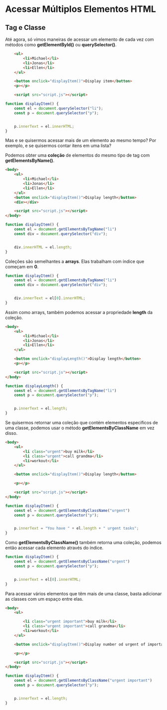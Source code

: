 # Acessar Múltiplos Elementos HTML

## Tag e Classe

Até agora, só vimos maneiras de acessar um elemento de cada vez com métodos como **getElementById()** ou **querySelector()**.

```html
    <ul>
		<li>Michael</li>
		<li>Jonas</li>
		<li>Ellen</li>
	</ul>

	<button onclick="displayItem()">Display item</button>
	<p></p>

	<script src="script.js"></script>
```

```js
function displayItem() {
    const el = document.querySelector("li");
    const p = document.querySelector("p");


    p.innerText = el.innerHTML;
}
```
Mas e se quisermos acessar mais de um elemento ao mesmo tempo? Por exemplo, e se quisermos contar itens em uma lista?

Podemos obter uma **coleção** de elementos do mesmo tipo de tag com **getElementsByName()**.

```html
<body>
	<ul>
		<li>Michael</li>
		<li>Jonas</li>
		<li>Ellen</li>
	</ul>
	<button onclick="displayItem()">Display length</button>
	<div></div>

	<script src="script.js"></script>
</body>
```

```js
function displayItem() {
    const el = document.getElementsByTagName("li")
    const div = document.querySelector("div");


    div.innerHTML = el.length;
}
```
Coleções são semelhantes a **arrays**. Elas trabalham com índice que começam em **0**.

```js
function displayItem() {
    const el = document.getElementsByTagName("li")
    const div = document.querySelector("div");


    div.innerText = el[0].innerHTML;
}
```
Assim como arrays, também podemos acessar a propriedade **length** da coleção.

```html
<body>
	<ul>
		<li>Michael</li>
		<li>Jonas</li>
		<li>Ellen</li>
	</ul>

	<button onclick="displayLength()">Display length</button>
	<p></p>

	<script src="script.js"></script>
</body>
```
```js
function displayLength() {
    const el = document.getElementsByTagName("li")
    const p = document.querySelector("p");


    p.innerText = el.length;
}
```
Se quisermos retornar uma coleção que contém elementos especificos de uma classe, podemos usar o método **getElementsByClassName** em vez disso.

```html
<body>
	<ul>
		<li class="urgent">buy milk</li>
		<li class="urgent">call grandma</li>
		<li>workout</li>
	</ul>

	<button onclick="displayItem()">Display length</button>

	<p></p>

	<script src="script.js"></script>
</body>
```
```js
function displayItem() {
    const el = document.getElementsByClassName("urgent")
    const p = document.querySelector("p");


    p.innerText = "You have " + el.length + " urgent tasks";
}
```
Como **getElementsByClassName()** também retorna uma coleção, podemos então acessar cada elemento através do índice.

```js
function displayItem() {
    const el = document.getElementsByClassName("urgent")
    const p = document.querySelector("p");


    p.innerText = el[0].innerHTML;
}
```
Para acessar vários elementos que têm mais de uma classe, basta adicionar as classes com um espaço entre elas.

```html
<body>
	<ul>

	    <li class="urgent important">buy milk</li>
		<li class="urgent important">call grandma</li>
		<li>workout</li>
	</ul>

	<button onclick="displayItem()">Display number od urgent of important items</button>

	<p></p>

	<script src="script.js"></script>
</body>
```

```js
function displayItem() {
    const el = document.getElementsByClassName("urgent important")
    const p = document.querySelector("p");


    p.innerText = el.length;
}
```